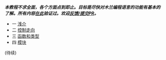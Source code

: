 ***本教程不求全面，各个方面点到即止。目标是尽快对木兰编程语言的功能有基本的了解。所有内容[在此](https://github.com/MulanRevive/bounty/issues/4)验证过。欢迎[反馈/提交PR](https://github.com/MulanRevive/bounty/tree/master/%E5%A4%8D%E7%8E%B0%E6%96%87%E6%A1%A3/%E7%94%A8%E6%88%B7%E6%89%8B%E5%86%8C)。***

- 一 [浅介](基本.md)
- 二 [控制走向](控制走向.md)
- 三 [函数和类型](函数和类型.md)
- 四 [模块](模块.md)

(待续)
